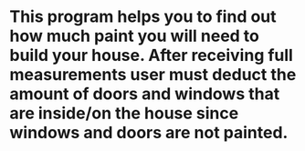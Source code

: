 # This program helps you to find out how much paint you will need to build your house. After receiving full measurements user must deduct the amount of doors and windows that are inside/on the house since windows and doors are not painted.
